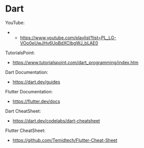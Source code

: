# Dart

YouTube:
* * https://www.youtube.com/playlist?list=PL_LG-VOo0eUwJHv6UpBdXClbgWJ_bLAE0

TutorialsPoint:
* https://www.tutorialspoint.com/dart_programming/index.htm

Dart Documentation:
* https://dart.dev/guides

Flutter Documentation:
* https://flutter.dev/docs


Dart CheatSheet:
* https://dart.dev/codelabs/dart-cheatsheet

Flutter CheatSheet:
* https://github.com/Temidtech/Flutter-Cheat-Sheet

